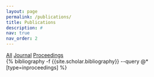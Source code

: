 ```yaml
---
layout: page
permalink: /publications/
title: Publications
description: #
nav: true
nav_order: 2
---
```

<!-- _pages/publications.md -->
<div class="filter-buttons">
  <a href="/publications">All</a>
  <a href="/publications_article">Journal</a>
  <a href="/publications_proceedings">Proceedings</a>
</div>
<div class="publications">
  {% bibliography -f {{site.scholar.bibliography}} --query @*[type=inproceedings] %} 
</div>
